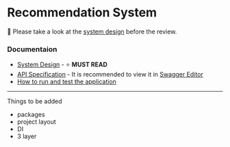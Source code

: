 # Recommendation System

🔶 Please take a look at the [system design](./docs/system-design.md) before the review.

### Documentaion

- [System Design](./docs/system-design.md) - ⭐ **MUST READ**
- [API Specification](./api/swagger.yml) - It is recommended to view it in [Swagger Editor](https://editor-next.swagger.io/)
- [How to run and test the application](./docs/run-and-test-guide.md)

---

Things to be added

- packages
- project layout
- DI
- 3 layer
